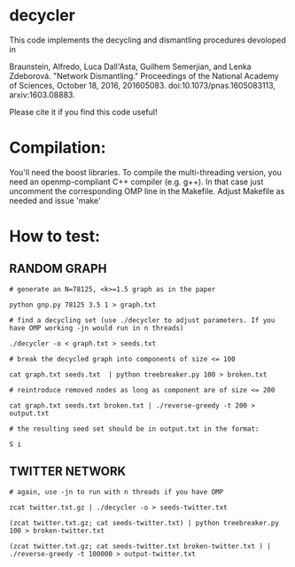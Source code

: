 # decycler

This code implements the decycling and dismantling procedures devoloped in 

Braunstein, Alfredo, Luca Dall'Asta, Guilhem Semerjian, and Lenka Zdeborová. "Network Dismantling." Proceedings of the National Academy of Sciences, October 18, 2016, 201605083. doi:10.1073/pnas.1605083113, arxiv:1603.08883.

Please cite it if you find this code useful!

Compilation:
===========

You'll need the boost libraries. To compile the multi-threading version, 
you need an openmp-compliant C++ compiler (e.g. g++). In that case just uncomment the 
corresponding OMP line in the Makefile. 
Adjust Makefile as needed and issue 'make'




How to test:
============

RANDOM GRAPH
--------

    # generate an N=78125, <k>=1.5 graph as in the paper

    python gnp.py 78125 3.5 1 > graph.txt

    # find a decycling set (use ./decycler to adjust parameters. If you have OMP working -jn would run in n threads)

    ./decycler -o < graph.txt > seeds.txt

    # break the decycled graph into components of size <= 100

    cat graph.txt seeds.txt  | python treebreaker.py 100 > broken.txt

    # reintroduce removed nodes as long as component are of size <= 200

    cat graph.txt seeds.txt broken.txt | ./reverse-greedy -t 200 > output.txt

    # the resulting seed set should be in output.txt in the format:

    S i


TWITTER NETWORK
----------

    # again, use -jn to run with n threads if you have OMP

    zcat twitter.txt.gz | ./decycler -o > seeds-twitter.txt

    (zcat twitter.txt.gz; cat seeds-twitter.txt) | python treebreaker.py 100 > broken-twitter.txt

    (zcat twitter.txt.gz; cat seeds-twitter.txt broken-twitter.txt ) | ./reverse-greedy -t 100000 > output-twitter.txt

